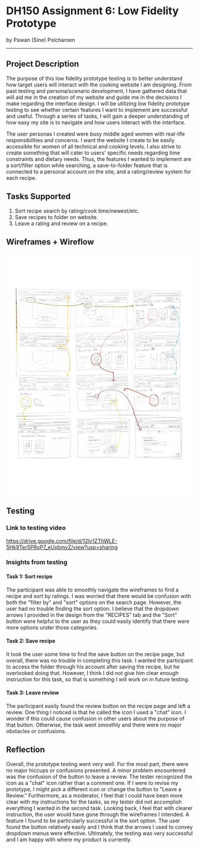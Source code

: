 # DH150 Assignment 6: Low Fidelity Prototype
by Pawan (Sine) Polcharoen

---

## Project Description
The purpose of this low fidelity prototype testing is to better understand how target users will interact with the cooking website I am designing. From past testing and persona/scenario development, I have gathered data that will aid me in the creation of my website and guide me in the decisions I make regarding the interface design. I will be utilizing low fidelity prototype testing to see whether certain features I want to implement are successful and useful. Through a series of tasks, I will gain a deeper understanding of how easy my site is to navigate and how users interact with the interface. 

The user personas I created were busy middle aged women with real-life responsibilities and concerns. I want the website I create to be easily accessible for women of all technical and cooking levels. I also strive to create something that will cater to users' specific needs regarding time constraints and dietary needs. Thus, the features I wanted to implement are a sort/filter option while searching, a save-to-folder feature that is connected to a personal account on the site, and a rating/review system for each recipe. 

## Tasks Supported
1. Sort recipe search by rating/cook time/newest/etc.
2. Save recipes to folder on website.
3. Leave a rating and review on a recipe.

## Wireframes + Wireflow
![Wireframe and Wireflow](../wireframe.png)

## Testing
### Link to testing video
https://drive.google.com/file/d/12Iy1ZThWLE-5Hk9Ter5PRoP7_eUxbmyZ/view?usp=sharing

### Insights from testing
#### Task 1: Sort recipe
The participant was able to smoothly navigate the wireframes to find a recipe and sort by ratings. I was worried that there would be confusion with both the "filter by" and "sort" options on the search page. However, the user had no trouble finding the sort option. I believe that the dropdown arrows I provided in the design from the "RECIPES" tab and the "Sort" button were helpful to the user as they could easily identify that there were more options under those categories. 

#### Task 2: Save recipe
It took the user some time to find the save button on the recipe page, but overall, there was no trouble in completing this task. I wanted the participant to access the folder through his account after saving the recipe, but he overlooked doing that. However, I think I did not give him clear enough instruction for this task, so that is something I will work on in future testing.

#### Task 3: Leave review
The participant easily found the review button on the recipe page and left a review. One thing I noticed is that he called the icon I used a "chat" icon. I wonder if this could cause confusion in other users about the purpose of that button. Otherwise, the task went smoothly and there were no major obstacles or confusions.

## Reflection
Overall, the prototype testing went very well. For the most part, there were no major hiccups or confusions presented. A minor problem encountered was the confusion of the button to leave a review. The tester recognized the icon as a "chat" icon rather than a comment one. If I were to revise my prototype, I might pick a different icon or change the button to "Leave a Review." Furthermore, as a moderator, I feel that I could have been more clear with my instructions for the tasks, as my tester did not accomplish everything I wanted in the second task. Looking back, I feel that with clearer instruction, the user would have gone through the wireframes I intended. A feature I found to be particularly successful is the sort option. The user found the button relatively easily and I think that the arrows I used to convey dropdown menus were effective. Ultimately, the testing was very successful and I am happy with where my product is currently.
